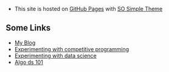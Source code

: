 * This site is hosted on [GitHub Pages](https://pages.github.com/) with [SO Simple Theme](https://github.com/mmistakes/so-simple-theme)

## Some Links

* [My Blog](https://ahampriyanshu.com/)
* [Experimenting with competitive programming](https://ahampriyanshu.com/cp)
* [Experimenting with data science](https://ahampriyanshu.com/data)
* [Algo ds 101](https://dsa.ahampriyanshu.com/)

